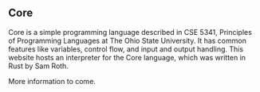 ## Core

Core is a simple programming language described in CSE 5341, Principles of Programming Languages at The Ohio State University. It has common features like variables, control flow, and input and output handling. This website hosts an interpreter for the Core language, which was written in Rust by Sam Roth.

More information to come.
